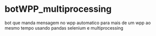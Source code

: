 # botWPP_multiprocessing
bot que manda mensagem no wpp automatico para mais de um wpp ao mesmo tempo usando pandas selenium e multiprocessing
